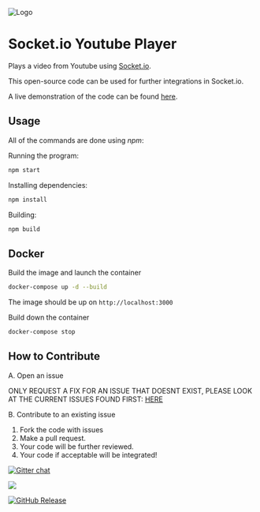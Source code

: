 ![Logo](https://raw.githubusercontent.com/cairnifex/youtube-player-socket.io/master/Logo.png)

# Socket.io Youtube Player

Plays a video from Youtube using [Socket.io](https://github.com/socketio/socket.io/).

This open-source code can be used for further integrations in Socket.io.

A live demonstration of the code can be found [here](https://music.kody-koy.me/).

## Usage

All of the commands are done using _npm_:

Running the program:

```bash
npm start
```

Installing dependencies:

```bash
npm install
```

Building:

```bash
npm build
```

## Docker

Build the image and launch the container

```bash
docker-compose up -d --build
```

The image should be up on `http://localhost:3000`

Build down the container

```bash
docker-compose stop
```

## How to Contribute

A. Open an issue

ONLY REQUEST A FIX FOR AN ISSUE THAT DOESNT EXIST,
PLEASE LOOK AT THE CURRENT ISSUES FOUND FIRST: [HERE](https://github.com/bossbossk20/youtube-player-socket.io/issues)

B. Contribute to an existing issue

1.  Fork the code with issues
2.  Make a pull request.
3.  Your code will be further reviewed.
4.  Your code if acceptable will be integrated!

[![Gitter chat](https://badges.gitter.im/gitterHQ/services.png)](https://gitter.im/youtube-player-socket-io/Lobby?source=orgpage)

![](https://travis-ci.com/bossbossk20/youtube-player-socket.io.svg?token=MWPeeuitAEQryBz5xkuD&branch=master)

[![GitHub Release](https://github-basic-badges.herokuapp.com/release/kennedyoliveira/github-basic-badges.svg)]()
  

